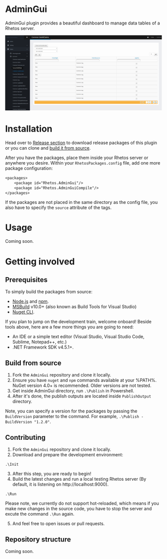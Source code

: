 # AdminGui
AdminGui plugin provides a beautiful dashboard to manage data tables of a Rhetos server.

<p align="center">
  <a>
    <img src="./Assets/AdminGui_01.png" alt="AdminGui Dashboard" width="1024">
  </a>
</p>

# Installation
Head over to [Release section](https://github.com/Rhetos/AdminGui/releases) to download release packages of this plugin or you can clone and [build it from source](https://github.com/Rhetos/AdminGui/tree/master#build-from-source).

After you have the packages, place them inside your Rhetos server or anywhere you desire. Within your `RhetosPackages.config` file, add one more package configuration:
```
<packages>
    <package id="Rhetos.AdminGui"/>
    <package id="Rhetos.AdminGuiCompile"/>
</packages>
```
If the packages are not placed in the same directory as the config file, you also have to specify the `source` attribute of the tags.

# Usage
Coming soon.

# Getting involved
## Prerequisites
To simply build the packages from source:
- [Node.js](https://nodejs.org/en/) and [npm](https://www.npmjs.com/get-npm).
- [MSBuild](https://visualstudio.microsoft.com/downloads/) v10.0+ (also known as Build Tools for Visual Studio)
- [Nuget CLI](https://www.nuget.org/downloads).

If you plan to jump on the development train, welcome onboard! Beside tools above, here are a few more things you are going to need:
- An IDE or a simple text editor (Visual Studio, Visual Studio Code, Sublime, Notepad++, etc.)
- .NET Framework SDK v4.5.1+.

## Build from source
1. Fork the `AdminGui` repository and clone it locally.
2. Ensure you have `nuget` and `npm` commands available at your %PATH%. NuGet version 4.0+ is recommended. Older versions are not tested.
3. Get inside AdminGui directory, run `.\Publish` in Powershell.
4. After it's done, the publish outputs are located inside `PublishOutput` directory.

Note, you can specify a version for the packages by passing the `BuildVersion` parameter to the command. For example, `.\Publish -BuildVersion "1.2.0"`.

## Contributing
1. Fork the `AdminGui` repository and clone it locally.
2. Download and prepare the development environment:
```
.\Init
```
3. After this step, you are ready to begin!
4. Build the latest changes and run a local testing Rhetos server (By default, it is listening on http://localhost:9000).
```
.\Run
```
Please note, we currently do not support hot-reloaded, which means if you make new changes in the source code, you have to stop the server and excute the command `.\Run` again.  

5. And feel free to open issues or pull requests.

## Repository structure
Coming soon.